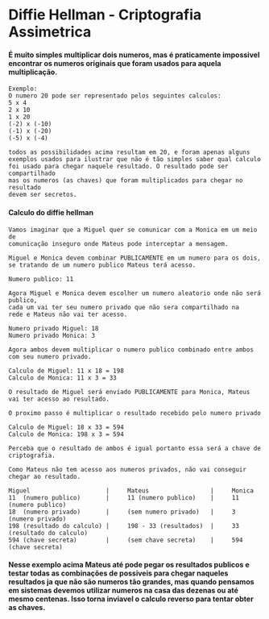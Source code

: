 # Diffie Hellman - Criptografia Assimetrica

#### É muito simples multiplicar dois numeros, mas é praticamente impossivel encontrar os numeros originais que foram usados para aquela multiplicação.
    Exemplo:
    O numero 20 pode ser representado pelos seguintes calculos:
    5 x 4
    2 x 10
    1 x 20
    (-2) x (-10)
    (-1) x (-20)
    (-5) x (-4)

    todos as possibilidades acima resultam em 20, e foram apenas alguns 
    exemplos usados para ilustrar que não é tão simples saber qual calculo 
    foi usado para chegar naquele resultado. O resultado pode ser compartilhado 
    mas os numeros (as chaves) que foram multiplicados para chegar no resultado 
    devem ser secretos.

#### Calculo do diffie hellman
    Vamos imaginar que a Miguel quer se comunicar com a Monica em um meio de 
    comunicação inseguro onde Mateus pode interceptar a mensagem.

    Miguel e Monica devem combinar PUBLICAMENTE em um numero para os dois, 
    se tratando de um numero publico Mateus terá acesso.

    Numero publico: 11

    Agora Miguel e Monica devem escolher um numero aleatorio onde não será publico,
    cada um vai ter seu numero privado que não sera compartilhado na 
    rede e Mateus não vai ter acesso.

    Numero privado Miguel: 18
    Numero privado Monica: 3

    Agora ambos devem multiplicar o numero publico combinado entre ambos com seu numero privado.

    Calculo de Miguel: 11 x 18 = 198
    Calculo de Monica: 11 x 3 = 33

    O resultado de Miguel será enviado PUBLICAMENTE para Monica, Mateus vai ter acesso ao resultado.

    O proximo passo é multiplicar o resultado recebido pelo numero privado

    Calculo de Miguel: 18 x 33 = 594
    Calculo de Monica: 198 x 3 = 594

    Perceba que o resultado de ambos é igual portanto essa será a chave de criptografia.

    Como Mateus não tem acesso aos numeros privados, não vai conseguir chegar ao resultado.

    Miguel                     |     Mateus                 |     Monica
    11  (numero publico)       |     11 (numero publico)    |     11 (numero publico)
    18  (numero privado)       |     (sem numero privado)   |     3 (numero privado)
    198 (resultado do calculo) |     198 - 33 (resultados)  |     33 (resultado do calculo)
    594 (chave secreta)        |     (sem chave secreta)    |     594 (chave secreta)

#### Nesse exemplo acima Mateus até pode pegar os resultados publicos e testar todas as combinações de possiveis para chegar naqueles resultados ja que não são numeros tão grandes, mas quando pensamos em sistemas devemos utilizar numeros na casa das dezenas ou até mesmo centenas. Isso torna inviavel o calculo reverso para tentar obter as chaves.